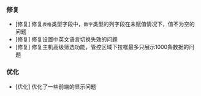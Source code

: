 ### 修复

- [修复] 修复`表格`类型字段中，`数字`类型的列字段在未赋值情况下，值不为空的问题
- [修复] 修复设置中英文语言切换失效的问题
- [修复] 修复主机高级筛选功能，管控区域下拉框最多只展示1000条数据的问题

### 优化

- [优化] 优化了一些前端的显示问题
